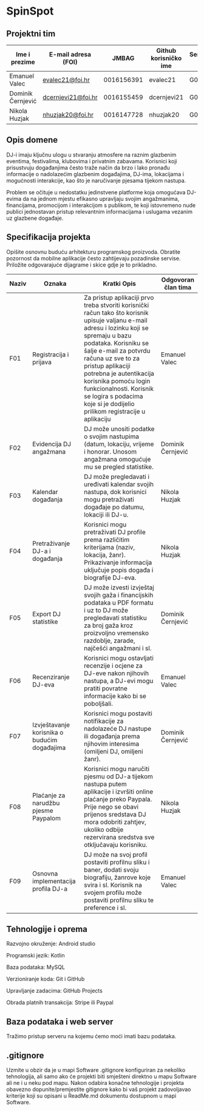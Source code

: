 # SpinSpot

## Projektni tim 

Ime i prezime | E-mail adresa (FOI) | JMBAG | Github korisničko ime | Seminarska grupa 
------------  | ------------------- | ----- | ----------------------| ----------------
Emanuel Valec | evalec21@foi.hr | 0016156391 | evalec21 | G02 
Dominik Černjević | dcernjevi21@foi.hr | 0016155459 | dcernjevi21 | G02 
Nikola Huzjak | nhuzjak20@foi.hr | 0016147728 | nhuzjak20 | G02 


## Opis domene 

DJ-i imaju ključnu ulogu u stvaranju atmosfere na raznim glazbenim eventima, festivalima, klubovima i privatnim zabavama. Korisnici koji prisustvuju događanjima često traže način da brzo i lako pronađu informacije o nadolazećim glazbenim događajima, DJ-ima, lokacijama i mogućnosti interakcije, kao što je naručivanje pjesama tijekom nastupa. 
 
Problem se očituje u nedostatku jedinstvene platforme koja omogućava DJ-evima da na jednom mjestu efikasno upravljaju svojim angažmanima, financijama, promocijom i interakcijom s publikom, te koji istovremeno nude publici jednostavan pristup relevantnim informacijama i uslugama vezanim uz glazbene događaje. 


## Specifikacija projekta 

Opišite osnovnu buduću arhitekturu programskog proizvoda. Obratite pozornost da mobilne aplikacije često zahtijevaju pozadinske servise. Priložite odgovarajuće dijagrame i skice gdje je to prikladno.  

| Naziv      | Oznaka | Kratki Opis | Odgovoran član tima |
| ----------- | ----------- | ----| ---------------------|
| F01      | Registracija i prijava | Za pristup aplikaciji prvo treba stvoriti korisnički račun tako što korisnik upisuje valjanu e-mail adresu i lozinku koji se spremaju u bazu podataka. Korisniku se šalje e-mail za potvrdu računa uz sve to za pristup aplikaciji potrebna je autentikacija korisnika pomoću login funkcionalnosti. Korisnik se logira s podacima koje si je dodijelio prilikom registracije u aplikaciju | Emanuel Valec |
| F02  | Evidencija DJ angažmana | DJ može unositi podatke o svojim nastupima (datum, lokaciju, vrijeme i honorar. Unosom angažmana omogućuje mu se pregled statistike. | Dominik Černjević |
| F03| Kalendar događanja | DJ može pregledavati i uređivati kalendar svojih nastupa, dok korisnici mogu pretraživati događaje po datumu, lokaciji ili DJ-u. | Nikola Huzjak |
| F04| Pretraživanje DJ-a i događanja | Korisnici mogu pretraživati DJ profile prema različitim kriterijama (naziv, lokacija, žanr). Prikazivanje informacija uključuje popis događa i biografije DJ-eva. | Nikola Huzjak |
| F05| Export DJ statistike | DJ može izvesti izvještaj svojih gaža i financijskih podataka u PDF formatu i uz to DJ može pregledavati statistiku za broj gaža kroz proizvoljno vremensko razdoblje, zarade, najčešći angažmani i sl. | Dominik Černjević |
| F06 | Recenziranje DJ-eva | Korisnici mogu ostavljati recenzije i ocjene za DJ-eve nakon njihovih nastupa, a DJ-evi mogu pratiti povratne informacije kako bi se poboljšali.| Emanuel Valec |
| F07 | Izvještavanje korisnika o budućim događajima | Korisnici mogu postaviti notifikacije za nadolazeće DJ nastupe ili događanja prema njihovim interesima (omiljeni DJ, omiljeni žanr). | Dominik Černjević |
| F08 | Plaćanje za narudžbu pjesme Paypalom | Korisnici mogu naručiti pjesmu od DJ-a tijekom nastupa putem aplikacije i izvršiti online plaćanje preko Paypala. Prije nego se obavi prijenos sredstava DJ mora odobriti zahtjev, ukoliko odbije rezervirana sredstva sve otključavaju korisniku. | Nikola Huzjak |
| F09 | Osnovna implementacija profila DJ-a | DJ može na svoj profil postaviti profilnu sliku i baner, dodati svoju biografiju, žanrove koje svira i sl. Korisnik na svojem profilu može postaviti profilnu sliku te preference i sl. | Emanuel Valec |


## Tehnologije i oprema 

Razvojno okruženje: Android studio

Programski jezik: Kotlin

Baza podataka: MySQL

Verzioniranje koda: Git i GitHub

Upravljanje zadacima: GitHub Projects

Obrada platnih transakcija: Stripe ili Paypal

 

## Baza podataka i web server 

Tražimo pristup serveru na kojemu ćemo moći imati bazu podataka.

## .gitignore 

Uzmite u obzir da je u mapi Software .gitignore konfiguriran za nekoliko tehnologija, ali samo ako će projekti biti smješteni direktno u mapu Software ali ne i u neku pod mapu. Nakon odabira konačne tehnologije i projekta obavezno dopunite/premjestite gitignore kako bi vaš projekt zadovoljavao kriterije koji su opisani u ReadMe.md dokumentu dostupnom u mapi Software. 
